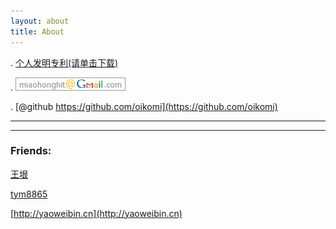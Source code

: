 ```yaml
---
layout: about
title: About
---
```



. [个人发明专利(请单击下载)](/doc/patent.pdf)

. ![miaohong at gmail dot com](/image/mail.png)

. [@github https://github.com/oikomi](https://github.com/oikomi)



***



***

### Friends:

[王垠](http://www.yinwang.org/)

[tym8865](http://blog.csdn.net/opens_tym)

[http://yaoweibin.cn](http://yaoweibin.cn)



